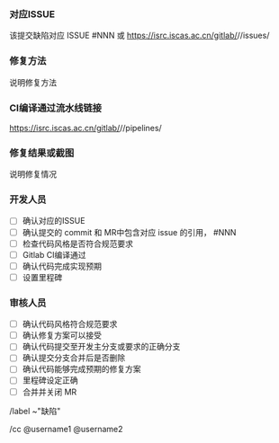 
### 对应ISSUE

该提交缺陷对应 ISSUE #NNN 或 https://isrc.iscas.ac.cn/gitlab/<groupname>/<projectname>/issues/<xxx>

### 修复方法

说明修复方法

### CI编译通过流水线链接

https://isrc.iscas.ac.cn/gitlab/<groupname>/<projectname>/pipelines/<xxx>

### 修复结果或截图

说明修复情况


### 开发人员

- [ ] 确认对应的ISSUE
- [ ] 确认提交的 commit 和 MR中包含对应 issue 的引用， #NNN
- [ ] 检查代码风格是否符合规范要求
- [ ] Gitlab CI编译通过
- [ ] 确认代码完成实现预期
- [ ] 设置里程碑

### 审核人员

- [ ] 确认代码风格符合规范要求
- [ ] 确认修复方案可以接受
- [ ] 确认代码提交至开发主分支或要求的正确分支
- [ ] 确认提交分支合并后是否删除
- [ ] 确认代码能够完成预期的修复方案
- [ ] 里程碑设定正确
- [ ] 合并并关闭 MR

/label ~"缺陷"

/cc @username1  @username2

